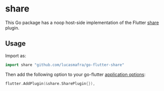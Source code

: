 # share

This Go package has a noop host-side implementation of the Flutter [share](https://github.com/flutter/plugins/tree/master/packages/share) plugin.

## Usage

Import as:

```go
import share "github.com/lucasmafra/go-flutter-share"
```

Then add the following option to your go-flutter [application options](https://github.com/go-flutter-desktop/go-flutter/wiki/Plugin-info):

```go
flutter.AddPlugin(&share.SharePlugin{}),
```
